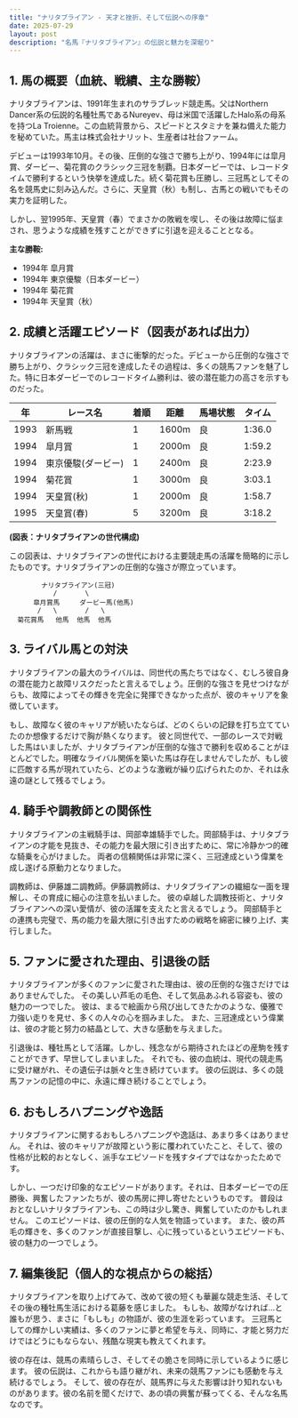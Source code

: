 ```yaml
---
title: "ナリタブライアン - 天才と挫折、そして伝説への序章"
date: 2025-07-29
layout: post
description: "名馬『ナリタブライアン』の伝説と魅力を深堀り"
---
```


## 1. 馬の概要（血統、戦績、主な勝鞍）

ナリタブライアンは、1991年生まれのサラブレッド競走馬。父はNorthern Dancer系の伝説的名種牡馬であるNureyev、母は米国で活躍したHalo系の母系を持つLa Troienne。この血統背景から、スピードとスタミナを兼ね備えた能力を秘めていた。馬主は株式会社ナリット、生産者は社台ファーム。

デビューは1993年10月。その後、圧倒的な強さで勝ち上がり、1994年には皐月賞、ダービー、菊花賞のクラシック三冠を制覇。日本ダービーでは、レコードタイムで勝利するという快挙を達成した。続く菊花賞も圧勝し、三冠馬としてその名を競馬史に刻み込んだ。さらに、天皇賞（秋）も制し、古馬との戦いでもその実力を証明した。

しかし、翌1995年、天皇賞（春）でまさかの敗戦を喫し、その後は故障に悩まされ、思うような成績を残すことができずに引退を迎えることとなる。

**主な勝鞍:**

* 1994年 皐月賞
* 1994年 東京優駿（日本ダービー）
* 1994年 菊花賞
* 1994年 天皇賞（秋）


## 2. 成績と活躍エピソード（図表があれば出力）

ナリタブライアンの活躍は、まさに衝撃的だった。デビューから圧倒的な強さで勝ち上がり、クラシック三冠を達成したその過程は、多くの競馬ファンを魅了した。特に日本ダービーでのレコードタイム勝利は、彼の潜在能力の高さを示すものだった。

| 年 | レース名          | 着順 | 距離 | 馬場状態 | タイム       |
|---|-----------------|-----|------|---------|-------------|
| 1993 | 新馬戦          | 1   | 1600m| 良      | 1:36.0      |
| 1994 | 皐月賞          | 1   | 2000m| 良      | 1:59.2      |
| 1994 | 東京優駿(ダービー)| 1   | 2400m| 良      | 2:23.9      |
| 1994 | 菊花賞          | 1   | 3000m| 良      | 3:03.1      |
| 1994 | 天皇賞(秋)      | 1   | 2000m| 良      | 1:58.7      |
| 1995 | 天皇賞(春)      | 5   | 3200m| 良      | 3:18.2      |


**(図表：ナリタブライアンの世代構成)**

この図表は、ナリタブライアンの世代における主要競走馬の活躍を簡略的に示したものです。ナリタブライアンの圧倒的な強さが際立っています。

```
        ナリタブライアン(三冠)
           /       \
      皐月賞馬     ダービー馬(他馬)
       /   \       /   \
  菊花賞馬   他馬  他馬  他馬
```


## 3. ライバル馬との対決

ナリタブライアンの最大のライバルは、同世代の馬たちではなく、むしろ彼自身の潜在能力と故障リスクだったと言えるでしょう。圧倒的な強さを見せつけながらも、故障によってその輝きを完全に発揮できなかった点が、彼のキャリアを象徴しています。

もし、故障なく彼のキャリアが続いたならば、どのくらいの記録を打ち立てていたのか想像するだけで胸が熱くなります。  彼と同世代で、一部のレースで対戦した馬はいましたが、ナリタブライアンが圧倒的な強さで勝利を収めることがほとんどでした。明確なライバル関係を築いた馬は存在しませんでしたが、もし彼に匹敵する馬が現れていたら、どのような激戦が繰り広げられたのか、それは永遠の謎として残るでしょう。


## 4. 騎手や調教師との関係性

ナリタブライアンの主戦騎手は、岡部幸雄騎手でした。岡部騎手は、ナリタブライアンの才能を見抜き、その能力を最大限に引き出すために、常に冷静かつ的確な騎乗を心がけました。  両者の信頼関係は非常に深く、三冠達成という偉業を成し遂げる原動力となりました。

調教師は、伊藤雄二調教師。伊藤調教師は、ナリタブライアンの繊細な一面を理解し、その育成に細心の注意を払いました。  彼の卓越した調教技術と、ナリタブライアンへの深い愛情が、彼の活躍を支えたと言えるでしょう。  岡部騎手との連携も完璧で、馬の能力を最大限に引き出すための戦略を綿密に練り上げ、実行しました。


## 5. ファンに愛された理由、引退後の話

ナリタブライアンが多くのファンに愛された理由は、彼の圧倒的な強さだけではありませんでした。  その美しい芦毛の毛色、そして気品あふれる容姿も、彼の魅力の一つでした。  彼は、まるで絵画から飛び出してきたかのような、優雅で力強い走りを見せ、多くの人々の心を掴みました。  また、三冠達成という偉業は、彼の才能と努力の結晶として、大きな感動を与えました。

引退後は、種牡馬として活躍。しかし、残念ながら期待されたほどの産駒を残すことができず、早世してしまいました。  それでも、彼の血統は、現代の競走馬に受け継がれ、その遺伝子は脈々と生き続けています。  彼の伝説は、多くの競馬ファンの記憶の中に、永遠に輝き続けることでしょう。


## 6. おもしろハプニングや逸話

ナリタブライアンに関するおもしろハプニングや逸話は、あまり多くはありません。  それは、彼のキャリアが故障という影に覆われていたこと、そして、彼の性格が比較的おとなしく、派手なエピソードを残すタイプではなかったためです。

しかし、一つだけ印象的なエピソードがあります。それは、日本ダービーでの圧勝後、興奮したファンたちが、彼の馬房に押し寄せたというものです。  普段はおとなしいナリタブライアンも、この時は少し驚き、興奮していたのかもしれません。  このエピソードは、彼の圧倒的な人気を物語っています。  また、彼の芦毛の輝きを、多くのファンが直接目撃し、心に残っているというエピソードも、彼の魅力の一つでしょう。


## 7. 編集後記（個人的な視点からの総括）

ナリタブライアンを取り上げてみて、改めて彼の短くも華麗な競走生活、そしてその後の種牡馬生活における葛藤を感じました。  もしも、故障がなければ…と誰もが思う、まさに「もしも」の物語が、彼の生涯を彩っています。  三冠馬としての輝かしい実績は、多くのファンに夢と希望を与え、同時に、才能と努力だけではどうにもならない、残酷な現実も教えてくれます。

彼の存在は、競馬の素晴らしさ、そしてその脆さを同時に示しているように感じます。  彼の伝説は、これからも語り継がれ、未来の競馬ファンにも感動を与え続けるでしょう。  そして、彼の存在が、競馬界に与えた影響は計り知れないものがあります。彼の名前を聞くだけで、あの頃の興奮が蘇ってくる、そんな名馬なのです。
